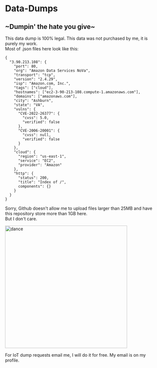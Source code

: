 # Data-Dumps
## **\~Dumpin' the hate you give\~**
This data dump is 100% legal. This data was not purchased by me, it is purely my work.\
Most of .json files here look like this:
```
{
  "3.90.213.108": {
    "port": 80,
    "org": "Amazon Data Services NoVa",
    "transport": "tcp",
    "version": "2.4.29",
    "isp": "Amazon.com, Inc.",
    "tags": ["cloud"],
    "hostnames": ["ec2-3-90-213-108.compute-1.amazonaws.com"],
    "domains": ["amazonaws.com"],
    "city": "Ashburn",
    "state": "VA",
    "vulns": {
      "CVE-2022-26377": {
        "cvss": 5.0,
        "verified": false
      },
      "CVE-2006-20001": {
        "cvss": null,
        "verified": false
      }
    },
    "cloud": {
      "region": "us-east-1",
      "service": "EC2",
      "provider": "Amazon"
    },
    "http": {
      "status": 200,
      "title": "Index of /",
      components": {}
    }
  }
}
```
Sorry, Github doesn't allow me to upload files larger than 25MB and have this repository store more than 1GB here.\
But I don't care.

<img src="https://media.tenor.com/OxrPk4Zbf1IAAAAC/dancing-protogen.gif" alt="dance" width="400" height="400"/>

For IoT dump requests email me, I will do it for free.
My email is on my profile.
